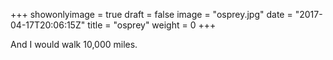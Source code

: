+++
showonlyimage = true
draft = false
image = "osprey.jpg"
date = "2017-04-17T20:06:15Z"
title = "osprey"
weight = 0
+++

And I would walk 10,000 miles.

